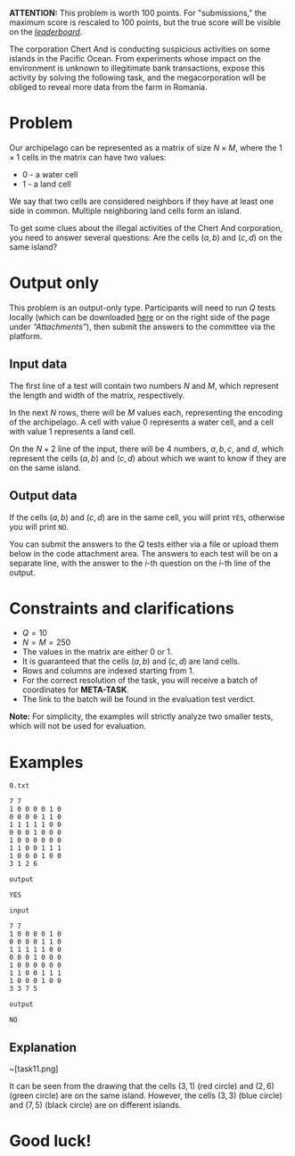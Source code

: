 **ATTENTION:** This problem is worth $100$ points. For "submissions," the maximum score is rescaled to $100$ points, but the true score will be visible on the *[leaderboard](https://kilonova.ro/contests/179/leaderboard)*.

The corporation Chert And is conducting suspicious activities on some islands in the Pacific Ocean. From experiments whose impact on the environment is unknown to illegitimate bank transactions, expose this activity by solving the following task, and the megacorporation will be obliged to reveal more data from the farm in Romania.

# Problem

Our archipelago can be represented as a matrix of size $N \times M$, where the $1 \times 1$ cells in the matrix can have two values:

* $0$ - a water cell
* $1$ - a land cell

We say that two cells are considered neighbors if they have at least one side in common. Multiple neighboring land cells form an island.

To get some clues about the illegal activities of the Chert And corporation, you need to answer several questions: Are the cells $(a, b)$ and $(c, d)$ on the same island?

# Output only

This problem is an output-only type. Participants will need to run $Q$ tests locally (which can be downloaded [here](algo1task1.zip) or on the right side of the page under *“Attachments”*), then submit the answers to the committee via the platform.

## Input data

The first line of a test will contain two numbers $N$ and $M$, which represent the length and width of the matrix, respectively.

In the next $N$ rows, there will be $M$ values each, representing the encoding of the archipelago. A cell with value $0$ represents a water cell, and a cell with value $1$ represents a land cell.

On the $N + 2$ line of the input, there will be $4$ numbers, $a, b, c,$ and $d$, which represent the cells $(a, b)$ and $(c, d)$ about which we want to know if they are on the same island.

## Output data

If the cells $(a, b)$ and $(c, d)$ are in the same cell, you will print `YES`, otherwise you will print `NO`.

You can submit the answers to the $Q$ tests either via a file or upload them below in the code attachment area. The answers to each test will be on a separate line, with the answer to the $i$-th question on the $i$-th line of the output.

# Constraints and clarifications

* $Q = 10$
* $N = M = 250$
* The values in the matrix are either $0$ or $1$.
* It is guaranteed that the cells $(a, b)$ and $(c, d)$ are land cells.
* Rows and columns are indexed starting from $1$.
* For the correct resolution of the task, you will receive a batch of coordinates for **META-TASK**.
* The link to the batch will be found in the evaluation test verdict.

**Note:** For simplicity, the examples will strictly analyze two smaller tests, which will not be used for evaluation.

# Examples

`0.txt`
```
7 7
1 0 0 0 0 1 0
0 0 0 0 1 1 0
1 1 1 1 1 0 0
0 0 0 1 0 0 0
1 0 0 0 0 0 0
1 1 0 0 1 1 1
1 0 0 0 1 0 0
3 1 2 6
```

`output`
```
YES
```

`input`
```
7 7
1 0 0 0 0 1 0
0 0 0 0 1 1 0
1 1 1 1 1 0 0
0 0 0 1 0 0 0
1 0 0 0 0 0 0
1 1 0 0 1 1 1
1 0 0 0 1 0 0
3 3 7 5
```

`output`
```
NO
```

## Explanation

~[task11.png]

It can be seen from the drawing that the cells $(3, 1)$ (red circle) and $(2, 6)$ (green circle) are on the same island. However, the cells $(3, 3)$ (blue circle) and $(7, 5)$ (black circle) are on different islands.

# Good luck!